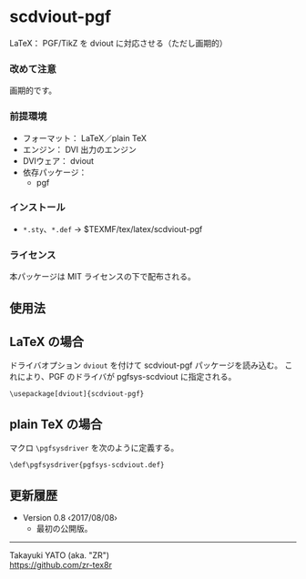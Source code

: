 scdviout-pgf
============

LaTeX： PGF/TikZ を dviout に対応させる（ただし画期的）

### 改めて注意

画期的です。

### 前提環境

  * フォーマット： LaTeX／plain TeX
  * エンジン： DVI 出力のエンジン
  * DVIウェア： dviout
  * 依存パッケージ：
      - pgf

### インストール

  - `*.sty`、`*.def` → $TEXMF/tex/latex/scdviout-pgf

### ライセンス

本パッケージは MIT ライセンスの下で配布される。


使用法
------

## LaTeX の場合

ドライバオプション `dviout` を付けて scdviout-pgf パッケージを読み込む。
これにより、PGF のドライバが pgfsys-scdviout に指定される。

    \usepackage[dviout]{scdviout-pgf}

## plain TeX の場合

マクロ `\pgfsysdriver` を次のように定義する。

    \def\pgfsysdriver{pgfsys-scdviout.def}


更新履歴
--------

  * Version 0.8  ‹2017/08/08›
      - 最初の公開版。

--------------------
Takayuki YATO (aka. "ZR")  
https://github.com/zr-tex8r
